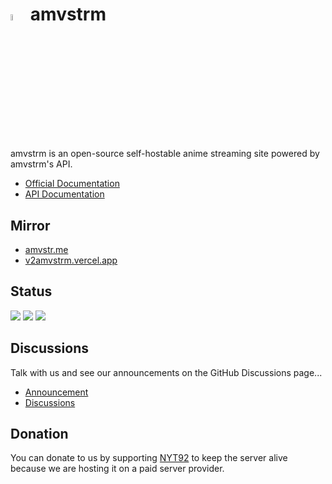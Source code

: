# <img src="https://github.com/amvstrm/.github/assets/53612429/058bc858-884f-42cc-b078-0cccaf4245b0" width="5%" /> amvstrm

amvstrm is an open-source self-hostable anime streaming site powered by amvstrm's API.

- [Official Documentation](https://amvdocs.pages.dev/introduction)
- [API Documentation](https://docsapi-amvstrm.pages.dev)

## Mirror

- [amvstr.me](https://amvstr.me)
- [v2amvstrm.vercel.app](https://v2amvstrm.vercel.app)

## Status

![](https://api.checklyhq.com/v1/badges/checks/41569fa5-c1bd-4bee-a1c1-1ac2650f8272?style=flat-square&theme=default&responseTime=true) 
![](https://api.checklyhq.com/v1/badges/checks/9a65f629-8429-40c2-ba04-a0f899881417?style=flat-square&theme=default&responseTime=true) 
![](https://api.checklyhq.com/v1/badges/checks/21ab09a1-f124-43fe-9578-eb551dd90b2e?style=flat-square&theme=default&responseTime=true) 

## Discussions

Talk with us and see our announcements on the GitHub Discussions page...

- [Announcement](https://github.com/orgs/amvstrm/discussions/categories/announcements)
- [Discussions](https://github.com/orgs/amvstrm/discussions)

## Donation

You can donate to us by supporting [NYT92](https://github.com/sponsors/nyt92) to keep the server alive because we are hosting it on a paid server provider.
